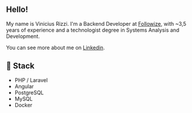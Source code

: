 ## Hello!

My name is Vinicius Rizzi.
I'm a Backend Developer at [Followize][followize], with ~3,5 years of experience and a technologist degree in Systems Analysis and Development.

You can see more about me on [Linkedin][linkedin].

## 🔧 Stack

* PHP / Laravel
* Angular
* PostgreSQL
* MySQL
* Docker

[followize]: https://followize.com.br
[linkedin]: https://www.linkedin.com/in/vinicius-rizzi/
